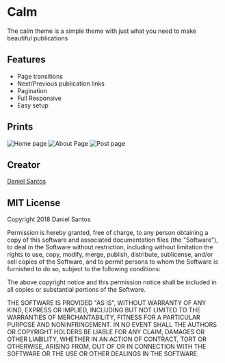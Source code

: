 # Calm

The calm theme is a simple theme with just what you need to make beautiful publications

## Features

- Page transitions
- Next/Previous publication links
- Pagination
- Full Responsive
- Easy setup

## Prints

![Home page](https://i.imgur.com/9wNGUd3.png)
![About Page](https://i.imgur.com/Ffz04ap.png)
![Post page](https://i.imgur.com/Lcihycv.png)

## Creator

[Daniel Santos](https://github.com/danielsclet)

## MIT License

Copyright 2018 Daniel Santos

Permission is hereby granted, free of charge, to any person obtaining a copy of this software and associated documentation files (the "Software"), to deal in the Software without restriction, including without limitation the rights to use, copy, modify, merge, publish, distribute, sublicense, and/or sell copies of the Software, and to permit persons to whom the Software is furnished to do so, subject to the following conditions:

The above copyright notice and this permission notice shall be included in all copies or substantial portions of the Software.

THE SOFTWARE IS PROVIDED "AS IS", WITHOUT WARRANTY OF ANY KIND, EXPRESS OR IMPLIED, INCLUDING BUT NOT LIMITED TO THE WARRANTIES OF MERCHANTABILITY, FITNESS FOR A PARTICULAR PURPOSE AND NONINFRINGEMENT. IN NO EVENT SHALL THE AUTHORS OR COPYRIGHT HOLDERS BE LIABLE FOR ANY CLAIM, DAMAGES OR OTHER LIABILITY, WHETHER IN AN ACTION OF CONTRACT, TORT OR OTHERWISE, ARISING FROM, OUT OF OR IN CONNECTION WITH THE SOFTWARE OR THE USE OR OTHER DEALINGS IN THE SOFTWARE.